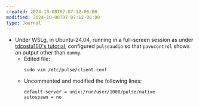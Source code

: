 ```yaml
---
created: 2024-10-08T07:07:12-06:00
modified: 2024-10-08T07:07:12-06:00
type: Journal
---
```


- Under WSLg, in Ubuntu-24.04, running in a
  full-screen session as under [tdcosta100's
  tutorial][tutorial], configured
  `pulseaudio` so that `pavucontrol` shows
  an output other than `dummy`.
  - Edited file:
    ```
    sudo vim /etc/pulse/client.conf
    ```
  - Uncommented and modified the following
    lines:
    ```
    default-server = unix:/run/user/1000/pulse/native
    autospawn = no
    ```

[tutorial]:
  https://gist.github.com/tdcosta100/e28636c216515ca88d1f2e7a2e188912
